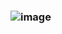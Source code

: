 ### ![image](https://user-images.githubusercontent.com/109992390/180986288-af7fb260-7131-41a5-af02-c90d98c9c3e5.png)

<!--
😇
-->
